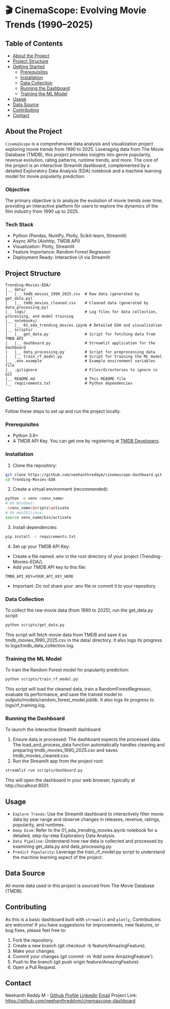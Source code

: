 # 🎬 CinemaScope: Evolving Movie Trends (1990–2025)

## Table of Contents
* [About the Project](about-the-project)
* [Project Structure](project-structure)
* [Getting Started](getting-started)
    - [Prerequisites](prerequisites)
    - [Installation](installation)
    - [Data Collection](data-collection)
    - [Running the Dashboard](running-the-dashboard)
    - [Training the ML Model](training-the-ml-model)
* [Usage](usage)
* [Data Source](data-source)
* [Contributing](contributing)
* [Contact](contact)

## About the Project
`CinemaScope` is a comprehensive data analysis and visualization project exploring movie trends from 1990 to 2025. Leveraging data from The Movie Database (TMDB), this project provides insights into genre popularity, revenue evolution, rating patterns, runtime trends, and more. The core of the project is an interactive Streamlit dashboard, complemented by a detailed Exploratory Data Analysis (EDA) notebook and a machine learning model for movie popularity prediction.

### Objective
The primary objective is to analyze the evolution of movie trends over time, providing an interactive platform for users to explore the dynamics of the film industry from 1990 up to 2025.

### Tech Stack
* Python (Pandas, NumPy, Plotly, Scikit-learn, Streamlit)
* Async APIs (Aiohttp, TMDB API)
* Visualization: Plotly, Streamlit
* Feature Importance: Random Forest Regressor
* Deployment Ready: Interactive UI via Streamlit

## Project Structure
```
Trending-Movies-EDA/
|__ data/
|   |__ tmdb_movies_1990_2025.csv  # Raw data (generated by get_data.py)
|   |__ tmdb_movies_cleaned.csv    # Cleaned data (generated by data_processing.py)
|__ logs/                          # Log files for data collection, processing, and model training
|__ notebooks/
│   |__ 01_eda_trending_movies.ipynb # Detailed EDA and visualization
|__ scripts/
|   |__ get_data.py                # Script for fetching data from TMDB API
|   |__ dashboard.py               # Streamlit application for the dashboard
|   |__ data_processing.py         # Script for preprocessing data
|   |__ train_rf_model.py          # Script for training the ML model
|__ .env.example                   # Example environment variables file
|__ .gitignore                     # Files/directories to ignore in Git
|__ README.md                      # This README file
|__ requirements.txt               # Python dependencies
```

## Getting Started
Follow these steps to set up and run the project locally.

### Prerequisites
* Python 3.8+
* A TMDB API Key. You can get one by registering at [TMDB Developers](https://www.themoviedb.org/documentation/api).

### Installation
1. Clone the repository:
```bash
git clone https://github.com/neehanthreddym/cinemascope-dashboard.git
cd Trending-Movies-EDA
```

2. Create a virtual environment (recommended):
```bash
python -m venv <venv_name>
# On Windows:
.\venv_name\Scripts\activate
# On macOS/Linux:
source venv_name/bin/activate
```

3. Install dependencies:
```bash
pip install -r requirements.txt
```

4. Set up your TMDB API Key:
* Create a file named .env in the root directory of your project (Trending-Movies-EDA/).
* Add your TMDB API key to this file:
```
TMDB_API_KEY=YOUR_API_KEY_HERE
```
* Important: Do not share your .env file or commit it to your repository.

### Data Collection
To collect the raw movie data (from 1990 to 2025), run the get_data.py script:
```bash
python scripts/get_data.py
```
This script will fetch movie data from TMDB and save it as tmdb_movies_1990_2025.csv in the data/ directory. It also logs its progress to logs/tmdb_data_collection.log.

### Training the ML Model
To train the Random Forest model for popularity prediction:
```bash
python scripts/train_rf_model.py
```
This script will load the cleaned data, train a RandomForestRegressor, evaluate its performance, and save the trained model to outputs/models/random_forest_model.joblib. It also logs its progress to logs/rf_training.log.

### Running the Dashboard
To launch the interactive Streamlit dashboard:
1. Ensure data is processed: The dashboard expects the processed data. The load_and_process_data function automatically handles cleaning and preparing tmdb_movies_1990_2025.csv and saves tmdb_movies_cleaned.csv.
2. Run the Streamlit app from the project root:
```bash
streamlit run scripts/dashboard.py
```
This will open the dashboard in your web browser, typically at http://localhost:8501.

## Usage
* `Explore Trends`: Use the Streamlit dashboard to interactively filter movie data by year range and observe changes in releases, revenue, ratings, popularity, and runtimes.
* `Deep Dive`: Refer to the 01_eda_trending_movies.ipynb notebook for a detailed, step-by-step Exploratory Data Analysis.
* `Data Pipeline`: Understand how raw data is collected and processed by examining get_data.py and data_processing.py.
* `Predict Popularity`: Leverage the train_rf_model.py script to understand the machine learning aspect of the project.

## Data Source
All movie data used in this project is sourced from The Movie Database (TMDB).

## Contributing
As this is a basic dashboard built with `streamlit` and `plotly`, Contributions are welcome! If you have suggestions for improvements, new features, or bug fixes, please feel free to:
1. Fork the repository.
2. Create a new branch (git checkout -b feature/AmazingFeature).
3. Make your changes.
4. Commit your changes (git commit -m 'Add some AmazingFeature').
5. Push to the branch (git push origin feature/AmazingFeature).
6. Open a Pull Request.

## Contact
Neehanth Reddy M - [Github Profile](https://github.com/neehanthreddym) [LinkedIn](https://www.linkedin.com/in/neehanthreddy/) [Email](mailto:neehanthreddym@gmail.com)
Project Link: https://github.com/neehanthreddym/cinemascope-dashboard